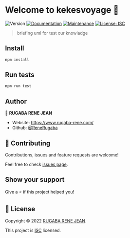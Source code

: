 # Welcome to kekesvoyage 👋
![Version](https://img.shields.io/badge/version-1.0.0-blue.svg?cacheSeconds=2592000)
[![Documentation](https://img.shields.io/badge/documentation-yes-brightgreen.svg)](https://github.com/ReneRugaba/kekesVoyage#readme)
[![Maintenance](https://img.shields.io/badge/Maintained%3F-yes-green.svg)](https://github.com/ReneRugaba/kekesVoyage/graphs/commit-activity)
[![License: ISC](https://img.shields.io/github/license/ReneRugaba/kekesvoyage)](https://github.com/ReneRugaba/kekesVoyage/blob/master/LICENSE)

> briefing uml for test our knowladge


## Install

```sh
npm install
```

## Run tests

```sh
npm run test
```

## Author

👤 **RUGABA RENE JEAN**

* Website: https://www.rugaba-rene.com/
* Github: [@ReneRugaba](https://github.com/ReneRugaba)

## 🤝 Contributing

Contributions, issues and feature requests are welcome!

Feel free to check [issues page](https://github.com/ReneRugaba/kekesVoyage/issues). 

## Show your support

Give a ⭐️ if this project helped you!


## 📝 License

Copyright © 2022 [RUGABA RENE JEAN](https://github.com/ReneRugaba).

This project is [ISC](https://github.com/ReneRugaba/kekesVoyage/blob/master/LICENSE) licensed.
